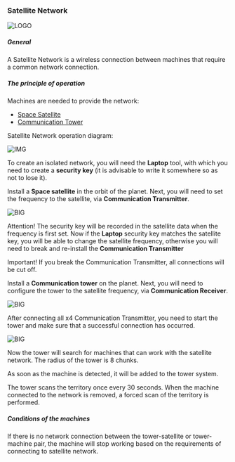 ### Satellite Network

![LOGO](https://cdn.discordapp.com/attachments/916393114166525974/1072802092403662888/SATELLITE_NETWORK.png)

##### General

A Satellite Network is a wireless connection between machines that require a common network connection.

##### The principle of operation

Machines are needed to provide the network:

- [Space Satellite](#/machines#spacesatellite)
- [Communication Tower](#/machines#communicationtower)

Satellite Network operation diagram:

![IMG](https://cdn.discordapp.com/attachments/916393114166525974/1072803765490561094/SATELLITE_NETWORK.png)

To create an isolated network, you will need the **Laptop** tool, with which you need to create a **security key** (it is advisable to write it somewhere so as not to lose it).

Install a **Space satellite** in the orbit of the planet. Next, you will need to set the frequency to the satellite, via **Communication Transmitter**.

![BIG](https://raw.githubusercontent.com/GT-IMPACT/impact-front/main/public/media/gregtech/connectSattelite.gif)

Attention! The security key will be recorded in the satellite data when the frequency is first set.
Now if the **Laptop** security key matches the satellite key, you will be able to change the satellite frequency, otherwise you will need to break and re-install the **Communication Transmitter**

Important! If you break the Communication Transmitter, all connections will be cut off.

Install a **Communication tower** on the planet. Next, you will need to configure the tower to the satellite frequency, via **Communication Receiver**.

![BIG](https://i.imgur.com/pF4Vt20.gif)

After connecting all x4 Communication Transmitter, you need to start the tower and make sure that a successful connection has occurred.

![BIG](https://i.imgur.com/7cY69E1.gif)

Now the tower will search for machines that can work with the satellite network. The radius of the tower is 8 chunks.

As soon as the machine is detected, it will be added to the tower system.

The tower scans the territory once every 30 seconds. When the machine connected to the network is removed, a forced scan of the territory is performed.

##### Conditions of the machines

If there is no network connection between the tower-satellite or tower-machine pair, the machine will stop working based on the requirements of connecting to satellite network.
